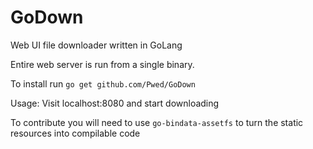 # GoDown
Web UI file downloader written in GoLang 

Entire web server is run from a single binary. 

To install run
```go get github.com/Pwed/GoDown```

Usage: Visit localhost:8080 and start downloading

To contribute you will need to use ```go-bindata-assetfs``` to turn the static resources into compilable code
